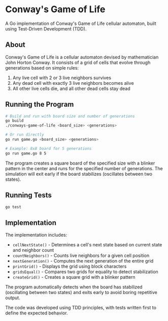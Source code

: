 # Conway's Game of Life

A Go implementation of Conway's Game of Life cellular automaton, built using Test-Driven Development (TDD).

## About

Conway's Game of Life is a cellular automaton devised by mathematician John Horton Conway. It consists of a grid of cells that evolve through generations based on simple rules:

1. Any live cell with 2 or 3 live neighbors survives
2. Any dead cell with exactly 3 live neighbors becomes alive
3. All other live cells die, and all other dead cells stay dead

## Running the Program

```bash
# Build and run with board size and number of generations
go build
./conways-game-of-life <board_size> <generations>

# Or run directly
go run game.go <board_size> <generations>

# Example: 8x8 board for 5 generations
go run game.go 8 5
```

The program creates a square board of the specified size with a blinker pattern in the center and runs for the specified number of generations. The simulation will exit early if the board stabilizes (oscillates between two states).

## Running Tests

```bash
go test
```

## Implementation

The implementation includes:
- `cellNextState()` - Determines a cell's next state based on current state and neighbor count
- `countNeighbors()` - Counts live neighbors for a given cell position
- `nextGeneration()` - Computes the next generation of the entire grid
- `printGrid()` - Displays the grid using block characters
- `gridsEqual()` - Compares two grids for equality to detect stabilization
- `createGrid()` - Creates a square grid with a blinker pattern

The program automatically detects when the board has stabilized (oscillating between two states) and exits early to avoid boring repetitive output.

The code was developed using TDD principles, with tests written first to define the expected behavior.